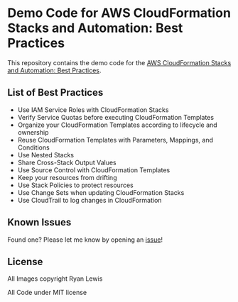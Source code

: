 # Demo Code for AWS CloudFormation Stacks and Automation: Best Practices

This repository contains the demo code for the [AWS CloudFormation Stacks and Automation: Best Practices](http://www.pluralsight.com/courses/aws-cloudformation-stacks-automation-best-practices).

## List of Best Practices

- Use IAM Service Roles with CloudFormation Stacks
- Verify Service Quotas before executing CloudFormation Templates
- Organize your CloudFormation Templates according to lifecycle and ownership
- Reuse CloudFormation Templates with Parameters, Mappings, and Conditions
- Use Nested Stacks
- Share Cross-Stack Output Values
- Use Source Control with CloudFormation Templates
- Keep your resources from drifting
- Use Stack Policies to protect resources
- Use Change Sets when updating CloudFormation Stacks
- Use CloudTrail to log changes in CloudFormation

## Known Issues

Found one? Please let me know by opening an [issue](https://github.com/ryanmurakami/cloudformation-best-practices/issues)!

## License

All Images copyright Ryan Lewis

All Code under MIT license